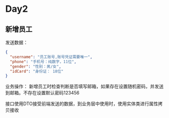 # Day2

## 新增员工

发送数据：

```json
{
  "username": "员工账号,账号凭证需要唯一",
  "phone": "手机号：纯数字，11位",
  "gender": "性别：男/女",
  "idCard": "身份证： 18位"
}
```

业务操作： 新增员工时检查判断是否填写邮箱，如果存在设置随机密码，并发送到邮箱。不存在设置默认密码123456

接口使用DTO接受前端发送的数据，到业务层中使用时，使用实体类进行属性拷贝接收